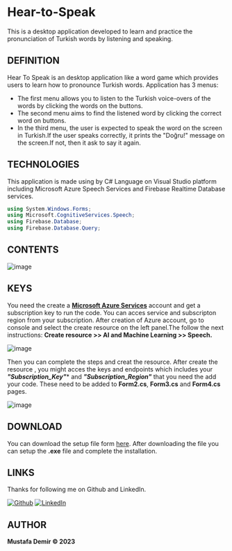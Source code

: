 # Hear-to-Speak
This is a desktop application developed to learn and practice the pronunciation of Turkish words by listening and speaking.

## DEFINITION

Hear To Speak is an desktop application like a word game which provides users to learn how to pronounce Turkish words. Application has 3 menus:
- The first menu allows you to listen to the Turkish voice-overs of the words by clicking the words on the buttons.
- The second menu aims to find the listened word by clicking the correct word on buttons.
- In the third menu, the user is expected to speak the word on the screen in Turkish.If the user speaks correctly, it prints the "Doğru!" message on the screen.If not, then it ask to say it again.

## TECHNOLOGIES

This application is made using by C# Language on Visual Studio platform including Microsoft Azure Speech Services and Firebase Realtime Database services.

```csharp
using System.Windows.Forms;
using Microsoft.CognitiveServices.Speech;
using Firebase.Database;
using Firebase.Database.Query;

```


## CONTENTS 

![image](https://www.linkpicture.com/q/picture_1675541460444.png)


## KEYS 
You need the create a **[Microsoft Azure Services](https://portal.azure.com/#create/Microsoft.CognitiveServicesSpeechServices)** account and get a subscription key to run the code. You can acces service and subscripton region from your subscription.
After creation of Azure account, go to console and select the create resource on the left panel.The follow the next instructions:
**Create resource >> AI and Machine Learning >> Speech.**

![image](https://www.linkpicture.com/q/WhatsApp-Image-2023-02-04-at-22.24.03_1.jpeg)

Then you can complete the steps and creat the resource. After create the resource , you might acces the keys and endpoints which includes your ***"Subscription_Key"**** and ***"Subscription_Region"*** that you need the add your code. These need to be added to **Form2.cs**, **Form3.cs** and **Form4.cs** pages.


![image](https://www.linkpicture.com/q/WhatsApp-Image-2023-02-04-at-22.08.26.jpeg)
## DOWNLOAD 

You can download the setup file form [here](https://drive.google.com/drive/folders/1KXulqEoTlYojuCza5GMs-CJN-Wq0Eqd8?usp=sharing). After downloading the file you can setup the **.exe** file and complete the installation.


## LINKS
Thanks for following me on Github and LinkedIn.

  [![Github](https://icons.iconarchive.com/icons/limav/flat-gradient-social/48/Github-icon.png)](https://github.com/mustidev)  [![LinkedIn](https://icons.iconarchive.com/icons/limav/flat-gradient-social/48/Linkedin-icon.png)](https://www.linkedin.com/in/mustafa8demir/)


## AUTHOR

**Mustafa Demir © 2023**
